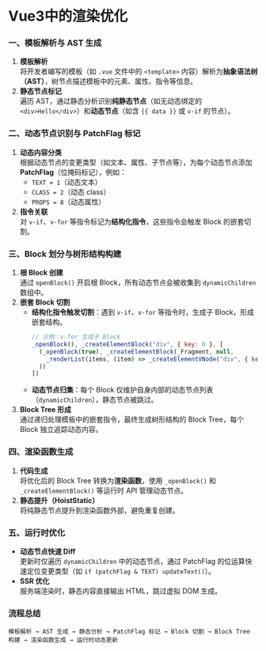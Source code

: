 # Vue3中的渲染优化

### 一、模板解析与 AST 生成
1. **模板解析**  
   将开发者编写的模板（如 `.vue` 文件中的 `<template>` 内容）解析为**抽象语法树（AST）**，树节点描述模板中的元素、属性、指令等信息。
2. **静态节点标记**  
   遍历 AST，通过静态分析识别**纯静态节点**（如无动态绑定的 `<div>Hello</div>`）和**动态节点**（如含 `{{ data }}` 或 `v-if` 的节点）。


### 二、动态节点识别与 PatchFlag 标记
1. **动态内容分类**  
   根据动态节点的变更类型（如文本、属性、子节点等），为每个动态节点添加 **PatchFlag**（位掩码标记），例如：  
   - `TEXT = 1`（动态文本）  
   - `CLASS = 2`（动态 class）  
   - `PROPS = 8`（动态属性）
2. **指令关联**  
   对 `v-if`、`v-for` 等指令标记为**结构化指令**，这些指令会触发 Block 的嵌套切割。


### 三、Block 划分与树形结构构建
1. **根 Block 创建**  
   通过 `openBlock()` 开启根 Block，所有动态节点会被收集到 `dynamicChildren` 数组中。
2. **嵌套 Block 切割**  
   - **结构化指令触发切割**：遇到 `v-if`、`v-for` 等指令时，生成子 Block，形成嵌套结构。  
     ```javascript
     // 示例：v-for 生成子 Block
     _openBlock(), _createElementBlock("div", { key: 0 }, [
       (_openBlock(true), _createElementBlock(_Fragment, null, 
         _renderList(items, (item) => _createElementVNode("div", { key: item.id }, item.name))
       ))
     ])
     ```
   - **动态节点归集**：每个 Block 仅维护自身内部的动态节点列表（`dynamicChildren`），静态节点被跳过。
3. **Block Tree 形成**  
   通过递归处理模板中的嵌套指令，最终生成树形结构的 Block Tree，每个 Block 独立追踪动态内容。

### 四、渲染函数生成
1. **代码生成**  
   将优化后的 Block Tree 转换为**渲染函数**，使用 `_openBlock()` 和 `_createElementBlock()` 等运行时 API 管理动态节点。
2. **静态提升（HoistStatic）**  
   将纯静态节点提升到渲染函数外部，避免重复创建。

### 五、运行时优化
- **动态节点快速 Diff**  
  更新时仅遍历 `dynamicChildren` 中的动态节点，通过 PatchFlag 的位运算快速定位变更类型（如 `if (patchFlag & TEXT) updateText()`）。
- **SSR 优化**  
  服务端渲染时，静态内容直接输出 HTML，跳过虚拟 DOM 生成。


### 流程总结
```text
模板解析 → AST 生成 → 静态分析 → PatchFlag 标记 → Block 切割 → Block Tree 构建 → 渲染函数生成 → 运行时动态更新
```
